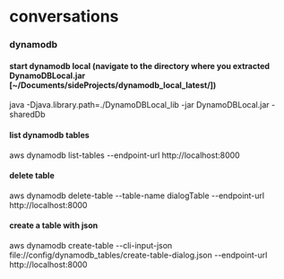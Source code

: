 # conversations

### dynamodb
#### start dynamodb local (navigate to the directory where you extracted DynamoDBLocal.jar [~/Documents/sideProjects/dynamodb_local_latest/])
java -Djava.library.path=./DynamoDBLocal_lib -jar DynamoDBLocal.jar -sharedDb
#### list dynamodb tables
aws dynamodb list-tables --endpoint-url http://localhost:8000
#### delete table
aws dynamodb delete-table --table-name dialogTable --endpoint-url http://localhost:8000
#### create a table with json
aws dynamodb create-table --cli-input-json file://config/dynamodb_tables/create-table-dialog.json --endpoint-url http://localhost:8000